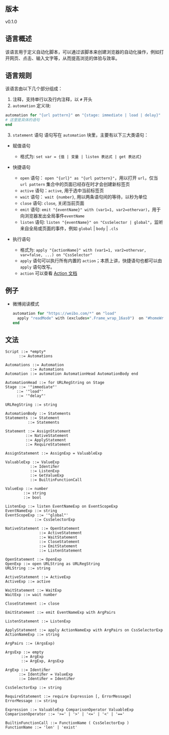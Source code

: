 ## 版本
v0.1.0

## 语言概述
该语言用于定义自动化脚本，可以通过该脚本来创建浏览器的自动化操作，例如打开网页、点击、输入文字等，从而提高浏览的体验与效率。

## 语言规则
该语言由以下几个部分组成：
1. 注释，支持单行以及行内注释，以 `#` 开头
2. `automation` 定义块:
```ruby
automation for "{url pattern}" on "{stage: immediate | load | delay}"
# 这里是具体的语句
end
```
3. `statement` 语句
语句写在 `automation` 块里，主要有以下三大类语句：
- 赋值语句
  - 格式为: `set var = {值 | 变量 | listen 表达式 | get 表达式}`

- 快捷语句
  - `open` 语句： `open "{url}" as "{url pattern}"`，用以打开 `url`，仅当 `url pattern` 集合中的页面已经存在时才会创建新标签页
  - `active` 语句：`active`, 用于选中当前标签页
  - `wait` 语句： `wait {number}`, 用以两条语句间的等待，以秒为单位
  - `close` 语句: `close`, 关闭当前页面
  - `emit` 语句: `emit "{eventName}" with (var1=1, var2=othervar)`，用于向浏览器发出全局事件`eventName`
  - `listen` 语句: `listen "{eventName}" on "CssSelector | global"`，监听来自全局或页面的事件，例如 `global` | `body` | `.cls`

- 执行语句
  - 格式为: `apply "{actionName}" with (var1=1, var2=othervar, var=false, ...) on "CssSelector"`
  - `apply` 语句可以执行所有内置的 `action`；本质上讲，快捷语句也都可以由 `apply` 语句改写。
  - `action` 可以查看 [Action 文档](https://types.iautomator.xyz/modules.html)


## 例子
- 微博阅读模式
  ```ruby
  automation for "https://weibo.com/*" on "load"
    apply "readMode" with (excludes=".Frame_wrap_16as0")  on "#homeWrap"
  end
  ```

 ## 文法
 ```
Script ::= *empty*
       ::= Automations

Automations ::= Automation
            ::= Automations
Automation ::= automation AutomationHead AutomationBody end

AutomationHead ::= for URLRegString on Stage
Stage ::= '"immediate"'
      ::= '"load"'
      ::= '"delay"'
      
URLRegString ::= string
      
AutomationBody ::= Statements
Statements ::= Statement
           ::= Statements
           
Statement ::= AssignStatement
          ::= NativeStatement
          ::= ApplyStatement
          ::= RequireStatement
          
AssignStatement ::= AssignExp = ValuableExp
                
ValuableExp ::= ValueExp
            ::= Identiﬁer
            ::= ListenExp
            ::= GetValueExp
            ::= BuiltinFunctionCall
            
ValueExp ::= number
         ::= string
         ::= bool
            
ListenExp ::= listen EventNameExp on EventScopeExp
EventNameExp ::= string
EventScopeExp ::= '"global"'
              ::= CssSelectorExp
              
NativeStatement ::= OpenStatement
                ::= ActiveStatement
                ::= WaitStatement
                ::= CloseStatement
                ::= EmitStatement
                ::= ListenStatement
                
OpenStatement ::= OpenExp
OpenExp ::= open URLString as URLRegString
URLString ::= string

ActiveStatement ::= ActiveExp
ActiveExp ::= active

WaitStatement ::= WaitExp
WaitExp ::= wait number
                 
CloseStatement ::= close

EmitStatement ::= emit EventNameExp with ArgPairs

ListenStatement ::= ListenExp

ApplyStatement ::= apply ActionNameExp with ArgPairs on CssSelectorExp 
ActionNameExp ::= string

ArgPairs ::= (ArgsExp)
         
ArgsExp ::= empty
        ::= ArgExp
        ::= ArgExp, ArgsExp
        
ArgExp ::= Identiﬁer
       ::= Identiﬁer = ValueExp
       ::= Identiﬁer = Identiﬁer

CssSelectorExp ::= string

RequireStatement ::= require Expression [, ErrorMessage]
ErrorMessage ::= string

Expression ::= ValuableExp ComparisonOperator ValuableExp
ComparisonOperator ::= '>=' | '>' | '<=' | '<' | '=='

BuiltinFunctionCall ::= FunctionName ( CssSelectorExp )
FunctionName ::= 'len' | 'exist'

``` 